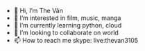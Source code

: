 - 👋 Hi, I’m The Vân
- 👀 I’m interested in film, music, manga
- 🌱 I’m currently learning python, cloud
- 💞️ I’m looking to collaborate on world
- 📫 How to reach me skype: live:thevan3105

<!---
vannt-2693/vannt-2693 is a ✨ special ✨ repository because its `README.md` (this file) appears on your GitHub profile.
You can click the Preview link to take a look at your changes.
--->
